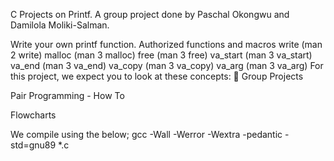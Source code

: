 C Projects on Printf. A group project done by Paschal Okongwu and Damilola Moliki-Salman.

Write your own printf function.
Authorized functions and macros
write (man 2 write)
malloc (man 3 malloc)
free (man 3 free)
va_start (man 3 va_start)
va_end (man 3 va_end)
va_copy (man 3 va_copy)
va_arg (man 3 va_arg)
For this project, we expect you to look at these concepts: 🎩
Group Projects

Pair Programming - How To

Flowcharts

We compile using the below;
gcc -Wall -Werror -Wextra -pedantic -std=gnu89 *.c
